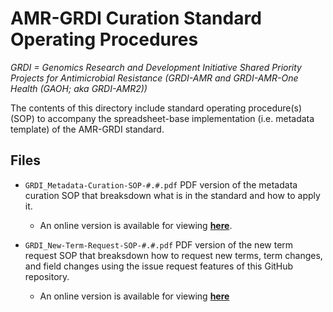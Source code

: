# AMR-GRDI Curation Standard Operating Procedures
_GRDI = Genomics Research and Development Initiative Shared Priority Projects for Antimicrobial Resistance (GRDI-AMR and GRDI-AMR-One Health (GAOH; aka GRDI-AMR2))_

The contents of this directory include standard operating procedure(s) (SOP) to accompany the spreadsheet-base implementation (i.e. metadata template) of the AMR-GRDI standard.

## Files

- `GRDI_Metadata-Curation-SOP-#.#.pdf` 
PDF version of the metadata curation SOP that breaksdown what is in the standard and how to apply it.
  - An online version is available for viewing [**here**](https://docs.google.com/document/d/e/2PACX-1vTFrkZ5CaZTgoQLnAnIYPVOrDhl1xkYvCaMIcQ4BfcvH77N9vcy5zRnjyM6dvl4ZwYK2EwhDTc1Rvl1/pub).

- `GRDI_New-Term-Request-SOP-#.#.pdf`
PDF version of the new term request SOP that breaksdown how to request new terms, term changes, and field changes using the issue request features of this GitHub repository.
  - An online version is available for viewing [**here**](https://docs.google.com/document/d/e/2PACX-1vQN0xPHYyr7Tgvu7RYHYGNY2QHh8Vb9XaoIw7we0VmaR5JsjV_OIdyn4wuGBz7dXPqFPT67mjJmjiUl/pub)


